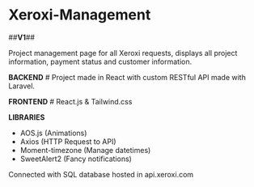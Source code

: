 # Xeroxi-Management

##**V1**##

Project management page for all Xeroxi requests, displays all project information, payment status and customer information.

**BACKEND** # Project made in React with custom RESTful API made with Laravel.

**FRONTEND** # React.js & Tailwind.css

**LIBRARIES**

* AOS.js (Animations)
* Axios (HTTP Request to API)
* Moment-timezone (Manage datetimes)
* SweetAlert2 (Fancy notifications)

Connected with SQL database hosted in api.xeroxi.com
